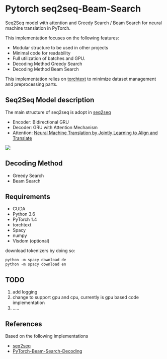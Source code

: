 # Pytorch seq2seq-Beam-Search
Seq2Seq model with attention and Greedy Search / Beam Search for neural machine translation in PyTorch.

This implementation focuses on the following features:

- Modular structure to be used in other projects
- Minimal code for readability
- Full utilization of batches and GPU.
- Decoding Method Greedy Search
- Decoding Method Beam Search

This implementation relies on [torchtext](https://github.com/pytorch/text) to minimize dataset management and preprocessing parts.

## Seq2Seq Model description
The main structure of seq2seq is adopt in [seq2seq](https://github.com/keon/seq2seq)
* Encoder: Bidirectional GRU
* Decoder: GRU with Attention Mechanism
* Attention: [Neural Machine Translation by Jointly Learning to Align and Translate](https://arxiv.org/abs/1409.0473)

![](http://www.wildml.com/wp-content/uploads/2015/12/Screen-Shot-2015-12-30-at-1.16.08-PM.png)

## Decoding Method
* Greedy Search
* Beam Search

## Requirements

* CUDA
* Python 3.6
* PyTorch 1.4
* torchtext
* Spacy
* numpy
* Visdom (optional)

download tokenizers by doing so:
```
python -m spacy download de
python -m spacy download en
```

## TODO
1. add logging
2. change to support gpu and cpu, currently is gpu based code implementation
3. .....

## References
Based on the following implementations
* [seq2seq](https://github.com/keon/seq2seq)
* [PyTorch-Beam-Search-Decoding](https://github.com/budzianowski/PyTorch-Beam-Search-Decoding)


